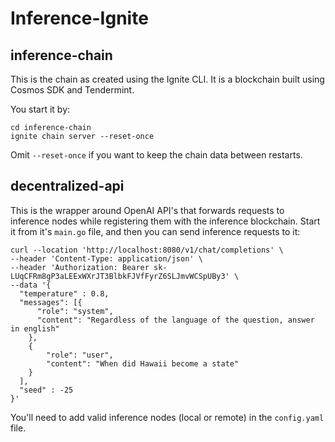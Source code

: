 # Inference-Ignite

## inference-chain
This is the chain as created using the Ignite CLI. It is a blockchain built using Cosmos SDK and Tendermint.

You start it by:
```shell
cd inference-chain
ignite chain server --reset-once
```
Omit `--reset-once` if you want to keep the chain data between restarts.

## decentralized-api
This is the wrapper around OpenAI API's that forwards requests to inference nodes while registering them with the inference blockchain.
Start it from it's `main.go` file, and then you can send inference requests to it:
```shell
curl --location 'http://localhost:8080/v1/chat/completions' \
--header 'Content-Type: application/json' \
--header 'Authorization: Bearer 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' \
--data '{
  "temperature" : 0.8,
  "messages": [{
      "role": "system",
      "content": "Regardless of the language of the question, answer in english"
    },
    {
        "role": "user",
        "content": "When did Hawaii become a state"
    }
  ],
  "seed" : -25
}'
```
You'll need to add valid inference nodes (local or remote) in the `config.yaml` file.

